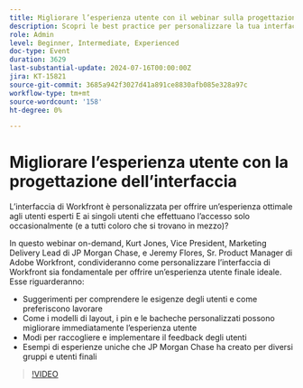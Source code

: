 ```yaml
---
title: Migliorare l’esperienza utente con il webinar sulla progettazione dell’interfaccia
description: Scopri le best practice per personalizzare la tua interfaccia Workfront nel nostro webinar on-demand. Scopri dagli esperti di JP Morgan Chase e Adobe Workfront come ottimizzare l’esperienza utente con modelli di layout, pin, bacheche e raccogliere il feedback degli utenti.
role: Admin
level: Beginner, Intermediate, Experienced
doc-type: Event
duration: 3629
last-substantial-update: 2024-07-16T00:00:00Z
jira: KT-15821
source-git-commit: 3685a942f3027d41a891ce8830afb085e328a97c
workflow-type: tm+mt
source-wordcount: '158'
ht-degree: 0%

---
```



# Migliorare l’esperienza utente con la progettazione dell’interfaccia

L’interfaccia di Workfront è personalizzata per offrire un’esperienza ottimale agli utenti esperti E ai singoli utenti che effettuano l’accesso solo occasionalmente (e a tutti coloro che si trovano in mezzo)?

In questo webinar on-demand, Kurt Jones, Vice President, Marketing Delivery Lead di JP Morgan Chase, e Jeremy Flores, Sr. Product Manager di Adobe Workfront, condivideranno come personalizzare l’interfaccia di Workfront sia fondamentale per offrire un’esperienza utente finale ideale. Esse riguarderanno:

* Suggerimenti per comprendere le esigenze degli utenti e come preferiscono lavorare
* Come i modelli di layout, i pin e le bacheche personalizzati possono migliorare immediatamente l’esperienza utente
* Modi per raccogliere e implementare il feedback degli utenti
* Esempi di esperienze uniche che JP Morgan Chase ha creato per diversi gruppi e utenti finali

>[!VIDEO](https://video.tv.adobe.com/v/3431015/?learn=on)
